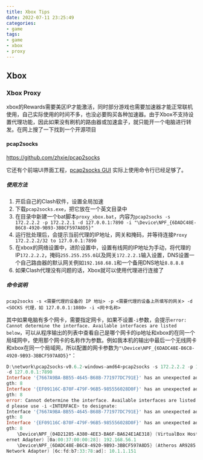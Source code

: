 ```yaml
---
title: Xbox Tips
date: 2022-07-11 23:25:49
categories:
- game
tags:
- game
- xbox
- proxy
---
```


## Xbox 

### Xbox Proxy

xbox的Rewards需要美区IP才能激活，同时部分游戏也需要加速器才能正常联机使用，自己实际使用的时间不多，也没必要购买各种加速器。由于Xbox不支持设置代理功能，因此如果没有刷机的路由器或加速盒子，就只能开一个电脑进行转发。在网上搜了一下找到一个开源项目

#### **pcap2socks**

https://github.com/zhxie/pcap2socks

它还有个前端UI界面工程，[pcap2socks GUI](https://github.com/zhxie/pcap2socks-gui) 实际上使用命令行已经足够了。

##### 使用方法

1. 开启自己的Clash软件，设置全局加速
2. 下载`pcap2socks.exe`，把它放在一个英文目录中
3. 在目录中新建一个bat脚本`proxy_xbox.bat`，内容为`pcap2socks -s 172.2.2.2 -p 172.2.2.1 -d 127.0.0.1:7890 -i "\Device\NPF_{6DADC48E-B6C8-4920-9B93-3BBCF597A8D5}"`
4. 运行批处理后，会提示当前代理的IP地址，网关和掩码，并等待连接`Proxy 172.2.2.2/32 to 127.0.0.1:7890`
5. 在xbox的网络设置中，进阶设置中，设置有线网的IP地址为手动，将代理的IP`172.2.2.2`，掩码`255.255.255.0`以及网关`172.2.2.1`输入设置，DNS设置一个自己路由器的默认网关例如`192.168.68.1`和一个备用DNS地址`8.8.8.8`
6. 如果Clash代理没有问题的话，Xbox就可以使用代理进行连接了



##### 命令说明

`pcap2socks -s <需要代理的设备的 IP 地址> -p <需要代理的设备上所填写的网关> -d <SOCKS 代理，如 127.0.0.1:1080> -i <网卡名称>`

其中如果电脑有多个网卡，需要指定网卡，如果不设置`-i`参数，会提示`error: Cannot determine the interface. Available interfaces are listed below`，可以从程序输出的列表中查看自己是哪个网卡的ip地址和xbox的在同一个局域网中，使用那个网卡的名称作为参数。例如我本机的输出中最后一个无线网卡和xbox在同一个局域网，所以配置的网卡参数为`"\Device\NPF_{6DADC48E-B6C8-4920-9B93-3BBCF597A8D5}"`：

```powershell
D:\network\pcap2socks-v0.6.2-windows-amd64>pcap2socks -s 172.2.2.2 -p 172.2.2.1
-d 127.0.0.1:7890
Interface '{7667A9BA-BB55-4645-B68B-771977DC791E}' has an unexpected address len
gth: 8
Interface '{EF09116C-B70F-479F-96B5-985556028D0F}' has an unexpected address len
gth: 8
error: Cannot determine the interface. Available interfaces are listed below, an
d please use -i <INTERFACE> to designate:
Interface '{7667A9BA-BB55-4645-B68B-771977DC791E}' has an unexpected address len
gth: 8
Interface '{EF09116C-B70F-479F-96B5-985556028D0F}' has an unexpected address len
gth: 8
    \Device\NPF_{04D21285-A380-4EE3-BA6F-BA624E1AE318} (VirtualBox Host-Only Eth
ernet Adapter) [0a:00:37:00:00:28]: 192.168.56.1
    \Device\NPF_{6DADC48E-B6C8-4920-9B93-3BBCF597A8D5} (Atheros AR9285 Wireless
Network Adapter) [6c:fd:b7:33:78:ad]: 10.1.1.151
```



